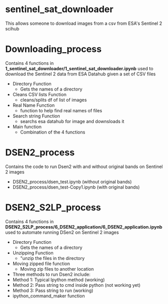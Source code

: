 # sentinel_sat_downloader

This allows someone to download images from a csv from ESA's Sentinel 2 scihub

# Downloading_process
Contains 4 functions in **1_sentinel_sat_downloader/1_sentinel_sat_downloader.ipynb** used to download the Sentinel 2 data from ESA Datahub given a set of CSV files
* Directory Function
  * Gets the names of a directory
* Cleans CSV lists Function
  * cleans/splits df of list of images
* Real Name Function
  * function to help find real names of files
* Search string Function
  * searchs esa datahub for image and downsloads it
* Main function
  * Combination of the 4 functions

# DSEN2_process
Contains the code to run Dsen2 with and without original bands on Sentinel 2 images
* DSEN2_process/dsen_test.ipynb (without original bands)
* DSEN2_process/dsen_test-Copy1.ipynb (with original bands)

# DSEN2_S2LP_process
Contains 4 functions in **DSEN2_S2LP_process/6_DSEN2_application/6_DSEN2_application.ipynb** used to automate running DSen2 on Sentinel 2 images
* Directory Function
  * Gets the names of a directory
* Unzipping Function
  * "unzip the files in the directory
* Moving zipped file function
  * Moving zip files to another location
* Three methods to run  Dsen2 include:
 * Method 1: Typical Ipython method (working)
 * Method 2: Pass string to cmd inside python (not working yet)
 * Method 3: Pass string to run (working)
  * ipython_command_maker function
 
 


